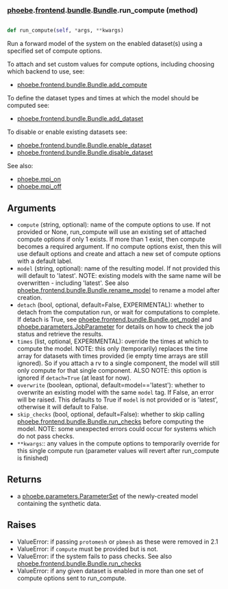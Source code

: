 ### [phoebe](phoebe.md).[frontend](phoebe.frontend.md).[bundle](phoebe.frontend.bundle.md).[Bundle](phoebe.frontend.bundle.Bundle.md).run_compute (method)


```py

def run_compute(self, *args, **kwargs)

```



Run a forward model of the system on the enabled dataset(s) using
a specified set of compute options.

To attach and set custom values for compute options, including choosing
which backend to use, see:
* [phoebe.frontend.bundle.Bundle.add_compute](phoebe.frontend.bundle.Bundle.add_compute.md)

To define the dataset types and times at which the model should be
computed see:
* [phoebe.frontend.bundle.Bundle.add_dataset](phoebe.frontend.bundle.Bundle.add_dataset.md)

To disable or enable existing datasets see:
* [phoebe.frontend.bundle.Bundle.enable_dataset](phoebe.frontend.bundle.Bundle.enable_dataset.md)
* [phoebe.frontend.bundle.Bundle.disable_dataset](phoebe.frontend.bundle.Bundle.disable_dataset.md)

See also:
* [phoebe.mpi_on](phoebe.mpi_on.md)
* [phoebe.mpi_off](phoebe.mpi_off.md)

Arguments
------------
* `compute` (string, optional): name of the compute options to use.
    If not provided or None, run_compute will use an existing set of
    attached compute options if only 1 exists.  If more than 1 exist,
    then compute becomes a required argument.  If no compute options
    exist, then this will use default options and create and attach
    a new set of compute options with a default label.
* `model` (string, optional): name of the resulting model.  If not
    provided this will default to 'latest'.  NOTE: existing models
    with the same name will be overwritten - including 'latest'.
    See also [phoebe.frontend.bundle.Bundle.rename_model](phoebe.frontend.bundle.Bundle.rename_model.md) to rename
    a model after creation.
* `detach` (bool, optional, default=False, EXPERIMENTAL):
    whether to detach from the computation run,
    or wait for computations to complete.  If detach is True, see
    [phoebe.frontend.bundle.Bundle.get_model](phoebe.frontend.bundle.Bundle.get_model.md) and
    [phoebe.parameters.JobParameter](phoebe.parameters.JobParameter.md)
    for details on how to check the job status and retrieve the results.
* `times` (list, optional, EXPERIMENTAL): override the times at which to compute the model.
    NOTE: this only (temporarily) replaces the time array for datasets
    with times provided (ie empty time arrays are still ignored).  So if
    you attach a rv to a single component, the model will still only
    compute for that single component.  ALSO NOTE: this option is ignored
    if `detach=True` (at least for now).
* `overwrite` (boolean, optional, default=model=='latest'): whether to overwrite
    an existing model with the same `model` tag.  If False,
    an error will be raised.  This defaults to True if `model` is not provided
    or is 'latest', otherwise it will default to False.
* `skip_checks` (bool, optional, default=False): whether to skip calling
    [phoebe.frontend.bundle.Bundle.run_checks](phoebe.frontend.bundle.Bundle.run_checks.md) before computing the model.
    NOTE: some unexpected errors could occur for systems which do not
    pass checks.
* `**kwargs`:: any values in the compute options to temporarily
    override for this single compute run (parameter values will revert
    after run_compute is finished)

Returns
----------
* a [phoebe.parameters.ParameterSet](phoebe.parameters.ParameterSet.md) of the newly-created model
    containing the synthetic data.

Raises
--------
* ValueError: if passing `protomesh` or `pbmesh` as these were removed in 2.1
* ValueError: if `compute` must be provided but is not.
* ValueError: if the system fails to pass checks.  See also
    [phoebe.frontend.bundle.Bundle.run_checks](phoebe.frontend.bundle.Bundle.run_checks.md)
* ValueError: if any given dataset is enabled in more than one set of
    compute options sent to run_compute.

